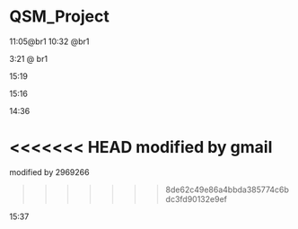 # QSM_Project
11:05@br1
10:32 @br1

3:21 @ br1

15:19



15:16

14:36

<<<<<<< HEAD
modified by gmail
=======
modified by 2969266
>>>>>>> 8de62c49e86a4bbda385774c6bdc3fd90132e9ef


15:37
